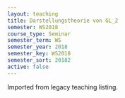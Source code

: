 ```yaml
---
layout: teaching
title: Darstellungstheorie von GL_2
semester: WS2018
course_type: Seminar
semester_term: WS
semester_year: 2018
semester_key: WS2018
semester_sort: 20182
active: false
---
```

Imported from legacy teaching listing.

